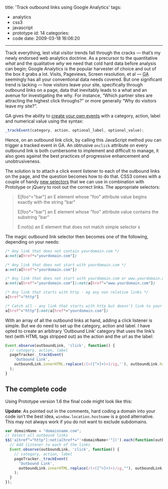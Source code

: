 title: 'Track outbound links using Google Analytics'
tags:
  - analytics
  - css3
  - javascript
  - prototype
id: 14
categories:
  - code
date: 2009-03-18 16:06:20
---

Track everything, lest vital visitor trends fall through the cracks — that’s my newly endorsed web analytics doctrine. As a precursor to the quantitative _what_ and the qualitative _why_ we need that cold hard data before analysis can begin; Google Analytics is the popular harvester of choice and out of the box it grabs a lot. Visits, Pageviews, Screen resolution, et al — <abbr title="Google Analytics">GA</abbr> seemingly has all your conventional data needs covered. But one significant trend is lacking — how visitors leave your site, specifically through outbound links on a page, data that inevitably leads to a what and an avenue for investigating the why. For instance, “Which partner sites are attracting the highest click throughs?” or more generally “Why do visitors leave my site?”.

GA gives the ability to [create your own events](http://code.google.com/apis/analytics/docs/eventTrackerGuide.html) with a category, action, label and numerical value using the syntax:

```js
_trackEvent(category, action, optional_label, optional_value);
```

Hence, on an outbound link click, by calling this JavaScript method you can trigger a tracked event in GA. An obtrusive `onclick` attribute on every outbound link is both cumbersome to implement and difficult to manage, it also goes against the best practices of progressive enhancement and unobtrusiveness.

The solution is to attach a click event listener to each of the outbound links on the page, and the question becomes how to do that. CSS3 comes with a couple of handy [new selectors](http://www.w3.org/TR/css3-selectors/) that we can use in combination with Prototype or jQuery to root out the correct links. The appropriate selectors:

> E[foo^="bar"] an E element whose "foo" attribute value begins exactly with the string "bar">
> E[foo*="bar"] an E element whose "foo" attribute value contains the substring "bar">
> E:not(s) an E element that does not match simple selector s

The magic outbound link selector then becomes one of the following, depending on your needs:

```css
/* Any link that does not contain yourdomain.com */
a:not(a[href*="yourdomain.com"])

/* Any link that does not start with yourdomain.com */
a:not(a[href^="yourdomain.com"])

/* Any link that does not start with yourdomain.com or www.yourdomain.com */
a:not(a[href^="yourdomain.com"]):not(a[href^="www.yourdomain.com"])

/* Any link that starts with http - eg any non relative links */
a[href^="http"]

/* Catch all - any link that starts with http but doesn’t link to your domain */
a[href^="http"]:not(a[href*="yourdomain.com"])
```

With an array of all the outbound links at hand, adding a click listener is simple. But we do need to set up the category, action and label. I have opted to create an arbitrary ‘Outbound Link’ category that uses the link’s text (with HTML tags stripped out) as the action and the url as the label:

```js
Event.observe(outboundLink, 'click', function() {
  // category, action, label
  pageTracker._trackEvent(
    'Outbound Link',
    outboundLink.innerHTML.replace(/(<([^>]+)>)/ig,''), outboundLink.href
  );
}
```

## The complete code

Using Prototype version 1.6 the final code might look like this:

**Update**: As pointed out in the comments, hard coding a domain into your code isn’t the best idea, `window.location.hostname` is a good alternative. This may not always work if you do not want to exclude subdomains.

```js
var domainName = "domainname.com";
// Select all outbound links
$$('a[href^="http"]:not(a[href*="'+domainName+'"])').each(function(outboundLink) {
  // Add listener to each of the links
  Event.observe(outboundLink, 'click', function() {
    // category, action, label
    pageTracker._trackEvent(
      'Outbound Link',
      outboundLink.innerHTML.replace(/(<([^>]+)>)/ig,""), outboundLink.href
    );
  }
});
```
